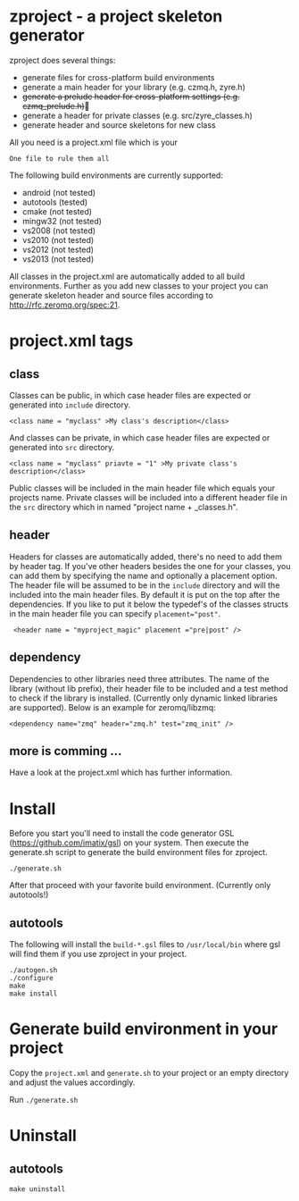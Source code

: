 zproject - a project skeleton generator
=======================================

zproject does several things:

* generate files for cross-platform build environments
* generate a main header for your library (e.g. czmq.h, zyre.h)
* ~~generate a prelude header for cross-platform settings (e.g. czmq_prelude.h)~~
* generate a header for private classes (e.g. src/zyre_classes.h)
* generate header and source skeletons for new class

All you need is a project.xml file which is your 

```One file to rule them all```

The following build environments are currently supported:
 
* android (not tested)
* autotools (tested)                                                                                   
* cmake (not tested)                                                                                
* mingw32 (not tested)                                                                                    
* vs2008 (not tested)                                                                                     
* vs2010 (not tested)
* vs2012 (not tested)
* vs2013 (not tested)
 
All classes in the project.xml are automatically added to all build environments. Further as you
add new classes to your project you can generate skeleton header and source files according to http://rfc.zeromq.org/spec:21.

# project.xml tags

## class
Classes can be public, in which case header files are expected or generated into `include` directory.
```
<class name = "myclass" >My class's description</class>
```

And classes can be private, in which case header files are expected or generated into `src` directory.

```
<class name = "myclass" priavte = "1" >My private class's description</class>
```
Public classes will be included in the main header file which equals your projects name. Private classes will be included into a different header file in the `src` directory which in named "project name + _classes.h".

## header
Headers for classes are automatically added, there's no need to add them by header tag. If you've other headers besides the one for your classes, you can add them by specifying the name and optionally a placement option. The header file will be assumed to be in the `include` directory and will the included into the main header files. By default it is put on the top after the dependencies. If you like to put it below the typedef's of the classes structs in the main header file you can specify `placement="post"`.
```
 <header name = "myproject_magic" placement ="pre|post" />
```

##  dependency
Dependencies to other libraries need three attributes. The name of the library (without lib prefix), their header file to be included and a test method to check if the library is installed. (Currently only dynamic linked libraries are supported). Below is an example for zeromq/libzmq:

```
<dependency name="zmq" header="zmq.h" test="zmq_init" />
```

## more is comming ...

Have a look at the project.xml which has further information.

# Install

Before you start you'll need to install the code generator GSL (https://github.com/imatix/gsl) on your system. Then execute the generate.sh script to generate the build environment files for zproject.

```
./generate.sh
```
After that proceed with your favorite build environment. (Currently only autotools!)

## autotools
The following will install the `build-*.gsl` files to `/usr/local/bin` where gsl will find them if you use zproject in your project.
```
./autogen.sh
./configure
make
make install
```

# Generate build environment in your project

Copy the `project.xml` and `generate.sh` to your project or an empty directory and adjust the values accordingly.

Run `./generate.sh`

# Uninstall

## autotools

```
make uninstall
```
